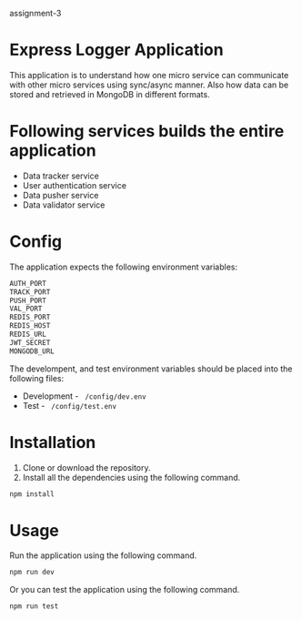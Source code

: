assignment-3

# Express Logger Application
This application is to understand how one micro service can communicate with other micro services using sync/async manner. Also how data can be stored and retrieved in MongoDB in different formats.

# Following services builds the entire application
- Data tracker service
- User authentication service
- Data pusher service
- Data validator service

# Config
The application expects the following environment variables:
```bash 
AUTH_PORT
TRACK_PORT
PUSH_PORT
VAL_PORT
REDIS_PORT
REDIS_HOST
REDIS_URL
JWT_SECRET
MONGODB_URL

```

The develompent, and test environment variables should be placed into the following files:
- Development - ``` /config/dev.env```
- Test - ``` /config/test.env```

# Installation
1. Clone or download the repository.
2. Install all the dependencies using the following command.
```bash 
npm install
```

# Usage
Run the application using the following command.
```bash 
npm run dev
```

Or you can test the application using the following command.
```bash 
npm run test
```
